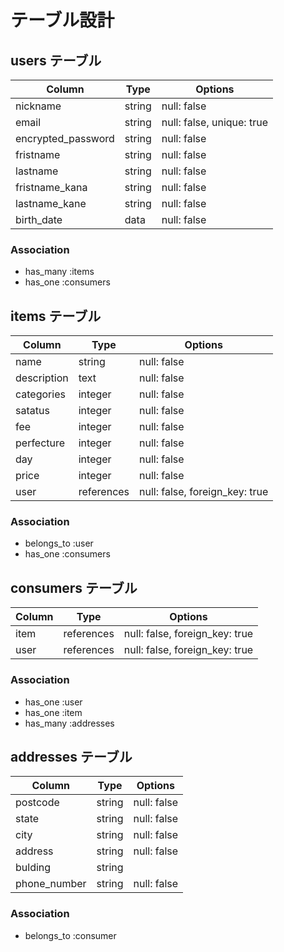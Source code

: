 # テーブル設計

## users テーブル

| Column             | Type   | Options                   |
| ------------------ | ------ | --------------------------|
| nickname           | string | null: false               |
| email              | string | null: false, unique: true |
| encrypted_password | string | null: false               |
| fristname          | string | null: false               |
| lastname           | string | null: false               |
| fristname_kana     | string | null: false               |
| lastname_kane      | string | null: false               |
| birth_date         | data   | null: false               |

### Association

- has_many :items
- has_one :consumers

## items テーブル

| Column      | Type       | Options                        |
| ----------- | ---------- | ------------------------------ |
| name        | string     | null: false                    |
| description | text       | null: false                    |
| categories  | integer    | null: false                    |
| satatus     | integer    | null: false                    |
| fee         | integer    | null: false                    |
| perfecture  | integer    | null: false                    |
| day         | integer    | null: false                    |
| price       | integer    | null: false                    |
| user        | references | null: false, foreign_key: true |

### Association

- belongs_to :user
- has_one :consumers

## consumers テーブル

| Column       | Type       | Options                        |
| ------------ | ---------- | ------------------------------ |
| item         | references | null: false, foreign_key: true |
| user         | references | null: false, foreign_key: true |

### Association

- has_one :user
- has_one :item
- has_many :addresses

## addresses テーブル

| Column       | Type       | Options                        |
| ------------ | ---------- | ------------------------------ |
| postcode     | string     | null: false                    |
| state        | string     | null: false                    |
| city         | string     | null: false                    |
| address      | string     | null: false                    |
| bulding      | string     |                                |
| phone_number | string     | null: false                    |

### Association

- belongs_to :consumer